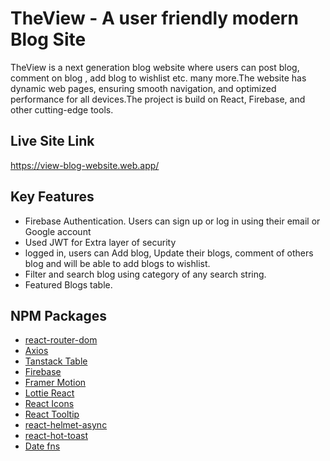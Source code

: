 
# TheView - A user friendly modern Blog Site
TheView is a next generation blog website where users can post blog, comment on blog , add blog to wishlist etc. many more.The website has dynamic web pages, ensuring smooth navigation, and optimized performance for all devices.The project is build on React, Firebase, and other cutting-edge tools. 

## Live Site Link
https://view-blog-website.web.app/

## Key Features
<ul>
    <li>Firebase Authentication. Users can sign up or log in using their email or Google account</li>
    <li>Used JWT for Extra layer of security</li>
    <li>logged in, users can Add blog, Update their blogs, comment of others blog and will be able to add blogs to wishlist. </li>
    <li>Filter and search blog using category of any search string.</li>
    <li>Featured Blogs table.</li>
</ul>

## NPM Packages
<ul>
    <li>
        <a href="https://www.npmjs.com/package/react-router-dom" target="_blank">react-router-dom<a>
    </li>
    <li>
        <a href="https://www.npmjs.com/package/axios">Axios<a>
    </li>
    <li>
        <a href="https://www.npmjs.com/package/@tanstack/react-table">Tanstack Table<a>
    </li>
    <li>
        <a href="https://www.npmjs.com/package/firebase">Firebase<a>
    </li>
    <li>
        <a href="https://www.npmjs.com/package/framer-motion">Framer Motion<a>
    </li>
    <li>
        <a href="https://www.npmjs.com/package/lottie-react">Lottie React<a>
    </li>
    <li>
        <a href="https://www.npmjs.com/package/react-icons">React Icons<a>
    </li>
    <li>
        <a href="https://www.npmjs.com/package/react-tooltip">React Tooltip<a>
    </li>
    <li>
        <a href="https://www.npmjs.com/package/react-helmet-async" target="_blank">react-helmet-async<a>
    </li>
    <li>
        <a href="https://www.npmjs.com/package/react-hot-toast" target="_blank">react-hot-toast<a>
    </li>
    <li>
        <a href="https://www.npmjs.com/package/date-fns" target="_blank">Date fns<a>
    </li>
   
</ul>